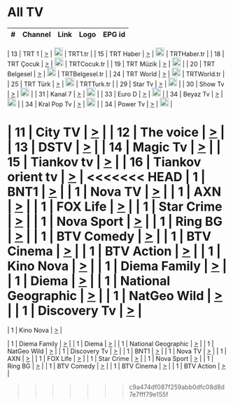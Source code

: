 <h1>All TV</h1>

| #   | Channel        | Link  | Logo | EPG id |
|:---:|:--------------:|:-----:|:----:|:------:|

| 13  | TRT 1            | [>](https://tv-trt1.medya.trt.com.tr/master.m3u8) | <img height="20" src="https://i.imgur.com/j786OLG.png"/> | TRT1.tr |
| 15  | TRT Haber        | [>](https://tv-trthaber.medya.trt.com.tr/master.m3u8) | <img height="20" src="https://i.imgur.com/OVfo8Ab.png"/> | TRTHaber.tr |
| 18  | TRT Çocuk        | [>](https://tv-trtcocuk.medya.trt.com.tr/master.m3u8) | <img height="20" src="https://i.imgur.com/QLFmD6d.png"/> | TRTCocuk.tr |
| 19  | TRT Müzik        | [>](https://tv-trtmuzik.medya.trt.com.tr/master.m3u8) | <img height="20" src="https://i.imgur.com/fIVFCEd.png"/> |
| 20  | TRT Belgesel     | [>](https://tv-trtbelgesel.medya.trt.com.tr/master.m3u8) | <img height="20" src="https://i.imgur.com/MGO87pe.png"/> | TRTBelgesel.tr |
| 24  | TRT World        | [>](https://tv-trtworld.medya.trt.com.tr/master.m3u8) | <img height="20" src="https://i.imgur.com/JEA2xpv.png"/> | TRTWorld.tr |
| 25  | TRT Türk         | [>](https://tv-trtturk.medya.trt.com.tr/master.m3u8) | <img height="20" src="https://i.imgur.com/OSTOQNw.png"/> | TRTTurk.tr |
| 29  | Star Tv   | [>](https://dogus-live.daioncdn.net/startv/startv_360p.m3u8) | <img height="20" src="https://i.imgur.com/IebUZx1.png"/> |
| 30  | Show Tv     | [>](https://ciner-live.daioncdn.net/showtv/showtv.m3u8) | <img height="20" src="https://i.imgur.com/IebUZx1.png"/> |
| 31  | Kanal 7     | [>](https://kanal7-live.daioncdn.net/kanal7/kanal7.m3u8) | <img height="20" src="https://i.imgur.com/IebUZx1.png"/> |
| 33  | Euro D    | [>](https://www.youtube.com/user/KanalD/live) | <img height="20" src="https://i.imgur.com/IebUZx1.png"/> |
| 34  | Beyaz Tv     | [>](https://beyaztv-live.daioncdn.net/beyaztv/beyaztv.m3u8) | <img height="20" src="https://i.imgur.com/IebUZx1.png"/> |
| 34  | Kral Pop Tv     | [>](https://www.youtube.com/watch?v=GuFTuKoXepw) | <img height="20" src="https://i.imgur.com/IebUZx1.png"/> |
| 34  | Power Tv     | [>](https://livetv.powerapp.com.tr/powerTV/powerhd.smil/chunklist.m3u8) | <img height="20" src="https://i.imgur.com/IebUZx1.png"/> |


| 11  | City TV | [>](https://tv.city.bg/play/tshls/citytv/index.m3u8) |
| 12  | The voice | [>](https://bss1.neterra.tv/thevoice/thevoice.m3u8) |
| 13  | DSTV | [>](http://46.249.95.140:8081/hls/data.m3u8) |
| 14  | Magic Tv | [>](https://bss1.neterra.tv/magictv/magictv.m3u8) |
| 15  | Tiankov tv | [>](https://streamer103.neterra.tv/tiankov-folk/live.m3u8) |
| 16  | Tiankov orient tv | [>](https://streamer103.neterra.tv/tiankov-orient/live.m3u8) |
<<<<<<< HEAD
| 1 | BNT1 | [>](https://ymkaya.xyz:36351/tv/bnt1/playlist.m3u8?wmsAuthSign=c2VydmVyX3RpbWU9MS81LzIwMjUgNzozODo0MCBQTSZoYXNoX3ZhbHVlPXExNldhMlBvMW1rc0p0eUFkL2R4M2c9PSZ2YWxpZG1pbnV0ZXM9NjA=) |
| 1 | Nova TV | [>](https://ymkaya.xyz:36351/tv/novatv/playlist.m3u8?wmsAuthSign=c2VydmVyX3RpbWU9MS81LzIwMjUgNzozODo1MSBQTSZoYXNoX3ZhbHVlPU9SQWUxRnlLb29OdGpjcy9VL29pSVE9PSZ2YWxpZG1pbnV0ZXM9NjA=) |
| 1 | AXN | [>](https://ymkaya.xyz:36351/tv/axn/playlist.m3u8?wmsAuthSign=c2VydmVyX3RpbWU9MS81LzIwMjUgNzozOTowMSBQTSZoYXNoX3ZhbHVlPXRBcVpNN2MvdXN0MU1OeWdtZFY2L1E9PSZ2YWxpZG1pbnV0ZXM9NjA=) |
| 1 | FOX Life | [>](https://ymkaya.xyz:36351/tv/foxlife/playlist.m3u8?wmsAuthSign=c2VydmVyX3RpbWU9MS81LzIwMjUgNzozOToxMSBQTSZoYXNoX3ZhbHVlPUFuMG5JQ2hxTXlWOFdGeDdOMnI2c0E9PSZ2YWxpZG1pbnV0ZXM9NjA=) |
| 1 | Star Crime | [>](https://ymkaya.xyz:36351/tv/foxcrime/playlist.m3u8?wmsAuthSign=c2VydmVyX3RpbWU9MS81LzIwMjUgNzozOToyMSBQTSZoYXNoX3ZhbHVlPVlLellWK05OR2FIdzZRZmg2c0dYVWc9PSZ2YWxpZG1pbnV0ZXM9NjA=) |
| 1 | Nova Sport | [>](https://ymkaya.xyz:36351/tv/novasport/playlist.m3u8?wmsAuthSign=c2VydmVyX3RpbWU9MS81LzIwMjUgNzozOTozMSBQTSZoYXNoX3ZhbHVlPWlvYzZnRzhHU1VkNWtETWRMYXpwN0E9PSZ2YWxpZG1pbnV0ZXM9NjA=) |
| 1 | Ring BG | [>](https://ymkaya.xyz:36351/tv/ringbg/playlist.m3u8?wmsAuthSign=c2VydmVyX3RpbWU9MS81LzIwMjUgNzozOTo0MSBQTSZoYXNoX3ZhbHVlPStRUmxKaEZMenNrTWhNeEE1VVA4SFE9PSZ2YWxpZG1pbnV0ZXM9NjA=) |
| 1 | BTV Comedy | [>](https://ymkaya.xyz:36351/tv/btvcomedy/playlist.m3u8?wmsAuthSign=c2VydmVyX3RpbWU9MS81LzIwMjUgNzozOTo1MSBQTSZoYXNoX3ZhbHVlPWtSbmJvVkVqUzNhRGJ6ay9jMERGM1E9PSZ2YWxpZG1pbnV0ZXM9NjA=) |
| 1 | BTV Cinema | [>](https://ymkaya.xyz:36351/tv/btvcinema/playlist.m3u8?wmsAuthSign=c2VydmVyX3RpbWU9MS81LzIwMjUgNzo0MDowMCBQTSZoYXNoX3ZhbHVlPXdKVkp3NFR3TU5GOHlCYmZUQTkyeWc9PSZ2YWxpZG1pbnV0ZXM9NjA=) |
| 1 | BTV Action | [>](https://ymkaya.xyz:36351/tv/btvaction/playlist.m3u8?wmsAuthSign=c2VydmVyX3RpbWU9MS81LzIwMjUgNzo0MDoxMCBQTSZoYXNoX3ZhbHVlPUpESDVad3dWZ0gvNTAyd3pGQW9mc2c9PSZ2YWxpZG1pbnV0ZXM9NjA=) |
| 1 | Kino Nova | [>](https://ymkaya.xyz:36351/tv/kinonova/playlist.m3u8?wmsAuthSign=c2VydmVyX3RpbWU9MS81LzIwMjUgNzo0MDoyMCBQTSZoYXNoX3ZhbHVlPW5GaG1QdDRHTEpSWFUvVkF1a1RGdFE9PSZ2YWxpZG1pbnV0ZXM9NjA=) |
| 1 | Diema Family | [>](https://ymkaya.xyz:36351/tv/diemafamily/playlist.m3u8?wmsAuthSign=c2VydmVyX3RpbWU9MS81LzIwMjUgNzo0MDozMCBQTSZoYXNoX3ZhbHVlPVNKYmtveGtCSzRJTUtpOVlqRGdDdEE9PSZ2YWxpZG1pbnV0ZXM9NjA=) |
| 1 | Diema | [>](https://ymkaya.xyz:36351/tv/diema/playlist.m3u8?wmsAuthSign=c2VydmVyX3RpbWU9MS81LzIwMjUgNzo0MDo0MCBQTSZoYXNoX3ZhbHVlPWZWLzZkaWZiUzVEc2ZqUm93Yk8wWUE9PSZ2YWxpZG1pbnV0ZXM9NjA=) |
| 1 | National Geographic | [>](https://ymkaya.xyz:36351/tv/natgeo/playlist.m3u8?wmsAuthSign=c2VydmVyX3RpbWU9MS81LzIwMjUgNzo0MTozOSBQTSZoYXNoX3ZhbHVlPWJJOVlFVmpSNjZwRmY2TU5qc2Z0Nnc9PSZ2YWxpZG1pbnV0ZXM9NjA=) |
| 1 | NatGeo Wild | [>](https://ymkaya.xyz:36351/tv/natgeowild/playlist.m3u8?wmsAuthSign=c2VydmVyX3RpbWU9MS81LzIwMjUgNzo0MTo0OSBQTSZoYXNoX3ZhbHVlPVJ6UEZ2TVBxdTlsdnhYUkdOL3VvS3c9PSZ2YWxpZG1pbnV0ZXM9NjA=) |
| 1 | Discovery Tv | [>](https://ymkaya.xyz:36351/tv/discovery/playlist.m3u8?wmsAuthSign=c2VydmVyX3RpbWU9MS81LzIwMjUgNzo0MTo1OCBQTSZoYXNoX3ZhbHVlPUI3NzIvRU5jVllIYjVuWUVyZXZUS3c9PSZ2YWxpZG1pbnV0ZXM9NjA=) |
=======


| 1 | Kino Nova | [>](https://ymkaya.xyz:11336/tv/kinonova/playlist.m3u8?wmsAuthSign=c2VydmVyX3RpbWU9MS8yLzIwMjUgNDo0MDoyMCBBTSZoYXNoX3ZhbHVlPWlFS1FrWEtMMVRFM3l5YklUWUJQUHc9PSZ2YWxpZG1pbnV0ZXM9NjA=) |

| 1 | Diema Family | [>](https://ymkaya.xyz:11336/tv/diemafamily/playlist.m3u8?wmsAuthSign=c2VydmVyX3RpbWU9MS8yLzIwMjUgNDo0MDozMCBBTSZoYXNoX3ZhbHVlPUVUaTVKTldvZTF5WVVCM0YwL21kaXc9PSZ2YWxpZG1pbnV0ZXM9NjA=) |
| 1 | Diema | [>](https://ymkaya.xyz:11336/tv/diema/playlist.m3u8?wmsAuthSign=c2VydmVyX3RpbWU9MS8yLzIwMjUgNDo0MDo0MCBBTSZoYXNoX3ZhbHVlPVlYMWVJT2NuUjNpUTBsaytEUFFOS2c9PSZ2YWxpZG1pbnV0ZXM9NjA=) |
| 1 | National Geographic | [>](https://ymkaya.xyz:11336/tv/natgeo/playlist.m3u8?wmsAuthSign=c2VydmVyX3RpbWU9MS8yLzIwMjUgNDo0MTo0MSBBTSZoYXNoX3ZhbHVlPTJQTlVmcG5nYWx0M013eUhGRGxnd0E9PSZ2YWxpZG1pbnV0ZXM9NjA=) |
| 1 | NatGeo Wild | [>](https://ymkaya.xyz:11336/tv/natgeowild/playlist.m3u8?wmsAuthSign=c2VydmVyX3RpbWU9MS8yLzIwMjUgNDo0MTo1MSBBTSZoYXNoX3ZhbHVlPVl1OXZaTTliN0hGWEN3eDBYd1duNkE9PSZ2YWxpZG1pbnV0ZXM9NjA=) |
| 1 | Discovery Tv | [>](https://ymkaya.xyz:11336/tv/discovery/playlist.m3u8?wmsAuthSign=c2VydmVyX3RpbWU9MS8yLzIwMjUgNDo0MjowMSBBTSZoYXNoX3ZhbHVlPWtBQmdLNlY2RmQwWElzMVYzSDJyVkE9PSZ2YWxpZG1pbnV0ZXM9NjA=) |
| 1 | BNT1 | [>](https://ymkaya.xyz:11336/tv/bnt1/playlist.m3u8?wmsAuthSign=c2VydmVyX3RpbWU9MS8yLzIwMjUgNDozODozOCBBTSZoYXNoX3ZhbHVlPVVrMVlRQXpJWlhYeUh6ZFVpSC9NMUE9PSZ2YWxpZG1pbnV0ZXM9NjA=) |
| 1 | Nova TV | [>](https://ymkaya.xyz:11336/tv/novatv/playlist.m3u8?wmsAuthSign=c2VydmVyX3RpbWU9MS8yLzIwMjUgNDozODo0OCBBTSZoYXNoX3ZhbHVlPUVxQjh1a0ZzYkVGZU8zZDFGTzdreVE9PSZ2YWxpZG1pbnV0ZXM9NjA=) |
| 1 | AXN | [>](https://ymkaya.xyz:11336/tv/axn/playlist.m3u8?wmsAuthSign=c2VydmVyX3RpbWU9MS8yLzIwMjUgNDozODo1OCBBTSZoYXNoX3ZhbHVlPUpkWStGY1hkNXhaOVpPZ0thQ0FZL3c9PSZ2YWxpZG1pbnV0ZXM9NjA=) |
| 1 | FOX Life | [>](https://ymkaya.xyz:11336/tv/foxlife/playlist.m3u8?wmsAuthSign=c2VydmVyX3RpbWU9MS8yLzIwMjUgNDozOToxMCBBTSZoYXNoX3ZhbHVlPWt1ZDc1T3AzYlZDTjJnSy9TU0xJZlE9PSZ2YWxpZG1pbnV0ZXM9NjA=) |
| 1 | Star Crime | [>](https://ymkaya.xyz:11336/tv/foxcrime/playlist.m3u8?wmsAuthSign=c2VydmVyX3RpbWU9MS8yLzIwMjUgNDozOToyMCBBTSZoYXNoX3ZhbHVlPXIwVU45Nm9FR1l2enNkTG9TanBxbmc9PSZ2YWxpZG1pbnV0ZXM9NjA=) |
| 1 | Nova Sport | [>](https://ymkaya.xyz:11336/tv/novasport/playlist.m3u8?wmsAuthSign=c2VydmVyX3RpbWU9MS8yLzIwMjUgNDozOTozMCBBTSZoYXNoX3ZhbHVlPXlSZ0UxazVaM0xhSmc0NmR4T0c1T2c9PSZ2YWxpZG1pbnV0ZXM9NjA=) |
| 1 | Ring BG | [>](https://ymkaya.xyz:11336/tv/ringbg/playlist.m3u8?wmsAuthSign=c2VydmVyX3RpbWU9MS8yLzIwMjUgNDozOTo0MCBBTSZoYXNoX3ZhbHVlPTR4aUlFNHVUYWN4enY1WkVuOFZma2c9PSZ2YWxpZG1pbnV0ZXM9NjA=) |
| 1 | BTV Comedy | [>](https://ymkaya.xyz:11336/tv/btvcomedy/playlist.m3u8?wmsAuthSign=c2VydmVyX3RpbWU9MS8yLzIwMjUgNDozOTo1MCBBTSZoYXNoX3ZhbHVlPUtrMTJ2RHNTTUU1RFp1ZkVOdXFSK3c9PSZ2YWxpZG1pbnV0ZXM9NjA=) |
| 1 | BTV Cinema | [>](https://ymkaya.xyz:11336/tv/btvcinema/playlist.m3u8?wmsAuthSign=c2VydmVyX3RpbWU9MS8yLzIwMjUgNDozOTo1OSBBTSZoYXNoX3ZhbHVlPTZWcU9FZW56cG1NM1lrYy8xNE5NeHc9PSZ2YWxpZG1pbnV0ZXM9NjA=) |
| 1 | BTV Action | [>](https://ymkaya.xyz:11336/tv/btvaction/playlist.m3u8?wmsAuthSign=c2VydmVyX3RpbWU9MS8yLzIwMjUgNDo0MDoxMCBBTSZoYXNoX3ZhbHVlPUlDd0ErRkZVWThyMVZwR3c2REdGZ3c9PSZ2YWxpZG1pbnV0ZXM9NjA=) |
>>>>>>> c9a474df087f259abb0dfc08d8d7e7fff79e155f

